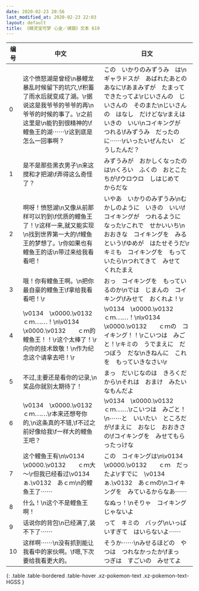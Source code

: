 ```yaml
---
date: 2020-02-23 20:56
last_modified_at: 2020-02-23 22:03
layout: default
title: 《精灵宝可梦 心金／魂银》文本 619
---
```

| 编号 | 中文 | 日文 |
| ---- | ---- | ---- |
| 0 | 这个愤怒湖是曾经\n暴鲤龙暴乱时候留下的坑穴,\f积蓄了雨水后就变成了湖。\r据说这是我爷爷的爷爷的再\n爷爷的时候的事了。\r之前这里是\n能钓到很精神的\f鲤鱼王的湖⋯⋯\r这到底是怎么一回事啊？ | この　いかりのみずうみ　は\nギャラドスが　あばれたあとの　あなに\fあまみずが　たまって　できたってよ\rじいさんの　じいさんの　そのまた\nじいさんの　はなし　だけどな\rまえは　いきの　いい\nコイキングが　つれる\fみずうみ　だったのに⋯⋯\rいったいぜんたい　どうしたんだ？ |
| 1 | 是不是那些黑衣男子\n来这搅和才把湖\f弄得这么奇怪了？ | みずうみが　おかしくなったのは\nくろい　ふくの　おとこたちが\fウロウロ　しはじめて　からだな |
| 2 | 啊呀！愤怒湖\n又像从前那样可以钓到\f优质的鲤鱼王了！\r这样一来,就又能实现\n找到世界第一大的\f鲤鱼王的梦想了。\r你如果也有鲤鱼王的话\n带过来给我看看吧！ | いやあ　いかりのみずうみ\nむかしのように　いきの　いい\fコイキングが　つれるように　なった\rこれで　せかいいち\nおおきな　コイキングを　みるという\fゆめが　はたせそうだ\rキミも　コイキングを　もっていたら\nつれてきて　みせて　くれたまえ |
| 3 | 哦！你有鲤鱼王啊。\n把你最自豪的鲤鱼王\f拿给我看看吧！\r | おっ　コイキングを　もっているのか\nでは　じまんの　コイキング\fみせて　おくれよ！\r |
| 4 | \v0134　\x0000.\v0132　　ｃｍ⋯⋯！\n\v0134　\x0000.\v0132　　ｃｍ的鲤鱼王！！\r这个太棒了！\r向你的技术致敬！\n作为纪念这个请拿去吧！\r | \v0134　\x0000.\v0132　　ｃｍ⋯⋯！\n\v0134　\x0000.\v0132　　ｃｍの　コイキング！！\rこいつは　みごと！\rキミの　うでまえに　だつぼう　だな\nきねんに　これを　もっていきなさい\r |
| 5 | 不过,主要还是看你的记录,\n奖品你就别太期待了！ | まっ　だいじなのは　きろくだから\nそれは　おまけ　みたいなもんだよ |
| 6 | \v0134　\x0000.\v0132　　ｃｍ⋯⋯\r本来还想夸你的,\n这条真的不错,\f不过之前好像给我\f一样大的鲤鱼王吧？ | \v0134　\x0000.\v0132　　ｃｍ⋯⋯\rこいつは　みごと！\n⋯⋯と　いいたい　ところだが\fまえに　おなじ　おおきさの\fコイキングを　みせてもらったっけな |
| 7 | 这个鲤鱼王有\n\v0134　\x0000.\v0132　　ｃｍ大～\r但我已经看过\v0134　ぁ.\v0132　あｃｍ\n的鲤鱼王了⋯⋯ | この　コイキングは\n\v0134　\x0000.\v0132　　ｃｍ　だったよ\rすでに　\v0134　ぁ.\v0132　あｃｍの\nコイキングを　みているからなあ⋯⋯ |
| 8 | 什么！\n这个不是鲤鱼王啊！ | なぬっ！\nそりゃ　コイキング　じゃないよ |
| 9 | 话说你的背包\n已经满了,装不下了⋯⋯ | って　キミの　バッグ\nいっぱいすぎて　はいらないよ⋯⋯ |
| 10 | 这样啊⋯⋯\n没有抓到能让我看中的家伙啊。\f嗯,下次要给我看更大的。 | そうか⋯⋯\nみせるほどの　やつは　つれなかったか\fまっ　つぎは　すごいの　みせてよ |
{: .table .table-bordered .table-hover .xz-pokemon-text .xz-pokemon-text-HGSS }